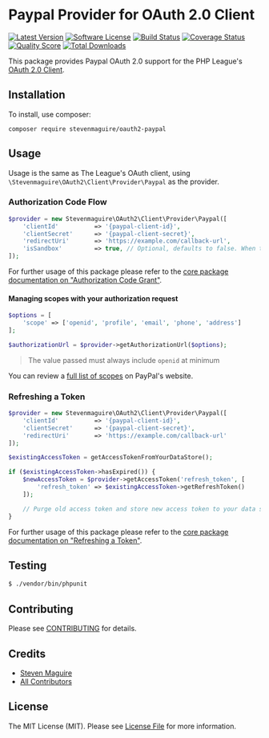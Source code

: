 # Paypal Provider for OAuth 2.0 Client

[![Latest Version](https://img.shields.io/github/release/stevenmaguire/oauth2-paypal.svg?style=flat-square)](https://github.com/stevenmaguire/oauth2-paypal/releases)
[![Software License](https://img.shields.io/badge/license-MIT-brightgreen.svg?style=flat-square)](LICENSE.md)
[![Build Status](https://img.shields.io/travis/stevenmaguire/oauth2-paypal/master.svg?style=flat-square)](https://travis-ci.org/stevenmaguire/oauth2-paypal)
[![Coverage Status](https://img.shields.io/scrutinizer/coverage/g/stevenmaguire/oauth2-paypal.svg?style=flat-square)](https://scrutinizer-ci.com/g/stevenmaguire/oauth2-paypal/code-structure)
[![Quality Score](https://img.shields.io/scrutinizer/g/stevenmaguire/oauth2-paypal.svg?style=flat-square)](https://scrutinizer-ci.com/g/stevenmaguire/oauth2-paypal)
[![Total Downloads](https://img.shields.io/packagist/dt/stevenmaguire/oauth2-paypal.svg?style=flat-square)](https://packagist.org/packages/stevenmaguire/oauth2-paypal)

This package provides Paypal OAuth 2.0 support for the PHP League's [OAuth 2.0 Client](https://github.com/thephpleague/oauth2-client).

## Installation

To install, use composer:

```
composer require stevenmaguire/oauth2-paypal
```

## Usage

Usage is the same as The League's OAuth client, using `\Stevenmaguire\OAuth2\Client\Provider\Paypal` as the provider.

### Authorization Code Flow

```php
$provider = new Stevenmaguire\OAuth2\Client\Provider\Paypal([
    'clientId'          => '{paypal-client-id}',
    'clientSecret'      => '{paypal-client-secret}',
    'redirectUri'       => 'https://example.com/callback-url',
    'isSandbox'         => true, // Optional, defaults to false. When true, client uses sandbox urls.
]);
```

For further usage of this package please refer to the [core package documentation on "Authorization Code Grant"](https://github.com/thephpleague/oauth2-client#usage).

#### Managing scopes with your authorization request

```php
$options = [
    'scope' => ['openid', 'profile', 'email', 'phone', 'address']
];

$authorizationUrl = $provider->getAuthorizationUrl($options);
```

>The value passed must always include `openid` at minimum

You can review a [full list of scopes](https://developer.paypal.com/docs/integration/direct/identity/attributes/) on PayPal's website.

### Refreshing a Token

```php
$provider = new Stevenmaguire\OAuth2\Client\Provider\Paypal([
    'clientId'          => '{paypal-client-id}',
    'clientSecret'      => '{paypal-client-secret}',
    'redirectUri'       => 'https://example.com/callback-url'
]);

$existingAccessToken = getAccessTokenFromYourDataStore();

if ($existingAccessToken->hasExpired()) {
    $newAccessToken = $provider->getAccessToken('refresh_token', [
        'refresh_token' => $existingAccessToken->getRefreshToken()
    ]);

    // Purge old access token and store new access token to your data store.
}
```

For further usage of this package please refer to the [core package documentation on "Refreshing a Token"](https://github.com/thephpleague/oauth2-client#refreshing-a-token).



## Testing

``` bash
$ ./vendor/bin/phpunit
```

## Contributing

Please see [CONTRIBUTING](https://github.com/stevenmaguire/oauth2-paypal/blob/master/CONTRIBUTING.md) for details.


## Credits

- [Steven Maguire](https://github.com/stevenmaguire)
- [All Contributors](https://github.com/stevenmaguire/oauth2-paypal/contributors)


## License

The MIT License (MIT). Please see [License File](https://github.com/stevenmaguire/oauth2-paypal/blob/master/LICENSE) for more information.
